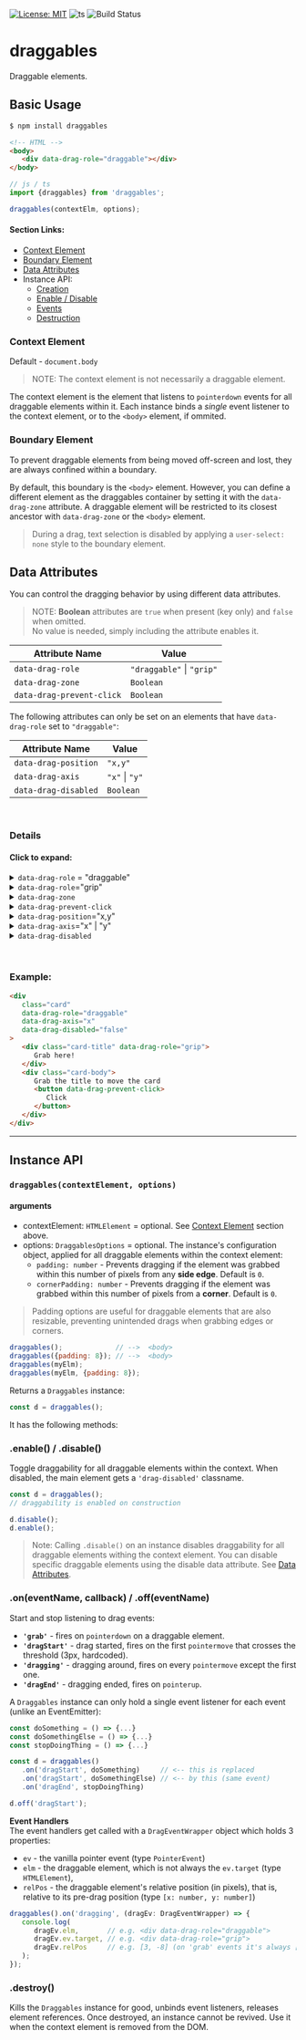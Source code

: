 [![License: MIT](https://img.shields.io/badge/License-MIT-blue.svg)](https://opensource.org/licenses/MIT)
![ts](https://badgen.net/badge/Built%20With/TypeScript/blue)
![Build Status](https://github.com/taitulism/draggables/actions/workflows/ci.yml/badge.svg)

draggables
==========
Draggable elements.

## Basic Usage

```sh
$ npm install draggables
```

```html
<!-- HTML -->
<body>
   <div data-drag-role="draggable"></div>
</body>
```

```js
// js / ts
import {draggables} from 'draggables';

draggables(contextElm, options);
```

#### Section Links:
* [Context Element](#context-element)
* [Boundary Element](#boundary-element)
* [Data Attributes](#data-attributes)
* Instance API:
	* [Creation](#draggablescontextelement-options)
	* [Enable / Disable](#enable--disable)
	* [Events](#oneventname-callback--offeventname)
	* [Destruction](#destroy)


### Context Element
Default - `document.body`

>NOTE: The context element is not necessarily a draggable element.

The context element is the element that listens to `pointerdown` events for all draggable elements within it.
Each instance binds a *single* event listener to the context element, or to the `<body>` element, if ommited.


### Boundary Element
To prevent draggable elements from being moved off-screen and lost, they are always confined within a boundary.

By default, this boundary is the `<body>` element. However, you can define a different element as the draggables container by setting it with the `data-drag-zone` attribute. A draggable element will be restricted to its closest ancestor with `data-drag-zone` or the `<body>` element.

> During a drag, text selection is disabled by applying a `user-select: none` style to the boundary element.


## Data Attributes
You can control the dragging behavior by using different data attributes.

> NOTE: **Boolean** attributes are `true` when present (key only) and `false` when omitted.  
No value is needed, simply including the attribute enables it.

| Attribute Name            | Value                     | 
|---------------------------|---------------------------|
| `data-drag-role`          | `"draggable"` \| `"grip"` |
| `data-drag-zone`          | `Boolean`                 |
| `data-drag-prevent-click` | `Boolean`                 |

The following attributes can only be set on an elements that have `data-drag-role` set to `"draggable"`:

| Attribute Name            | Value                     | 
|---------------------------|---------------------------|
| `data-drag-position`      | `"x,y"`                   |
| `data-drag-axis`          | `"x"` \| `"y"`            |
| `data-drag-disabled`      | `Boolean`                 |

&nbsp;

### Details
#### Click to expand:

<!-- data-drag-role -->
<details>
   <summary><code>data-drag-role</code> = "draggable"</summary><br />
   Makes an element draggable.
   
   <br />
   Can be used together with:

   * `data-drag-position`
   * `data-drag-axis`
   * `data-drag-disabled`

----------
</details>


<!-- data-drag-role -->
<details>
   <summary><code>data-drag-role</code>="grip"</summary><br />
   Set this attribute on an element to make it the handle/grip of its closest draggable element. When used, draggable elements can only be dragged when grabbed by their grip. A grip must be a descendant of a draggable element (throws an error when it's not).

----------
</details>


<!-- data-drag-zone -->
<details>
   <summary><code>data-drag-zone</code></summary><br />
   Set this attribute on the element you want to define as the boundary element of its descendant draggable elements
   (see <a href="#boundary-element">Boundary Element</a>).

----------
</details>



<!-- data-drag-prevent-click -->
<details>
   <summary><code>data-drag-prevent-click</code></summary><br />
   When dragging an element by one of its clickable elements (button, checkbox etc.) they dispatch a click event on drop. Set this attribute on clickable elements inside a draggable element to ignore that click.

----------
</details>


<!-- data-drag-position -->
<details>
   <summary><code>data-drag-position</code>="x,y"</summary><br />
   
   <strong>Must be used on an element with <code>data-drag-role="draggable"</code></strong>

   Elements are moved around using CSS `translate(x, y)` which offsets them relative to their natural position in the DOM (in pixels).
   When an element is dropped, its new [x, y] coordinates are stored in its `data-drag-position` attribute (e.g. `data-drag-position="30,-14"`), serving as the starting point for the next drag.

   **Initial Position**  
   To render an element at its last known position after it was previously dragged, you need to apply its saved position both as a `data-drag-position` attribute and as an inline `translate` style.
This ensures the element appears in the correct position before any interaction.

```js
<div
   data-drag-role="draggable"
   data-drag-position={`${x}, ${y}`}     // <---
   style:translate={`${x}px ${y}px`}     // svelte
   style={{translate: `${x}px ${y}px`}}  // react
>
...
   elm.style.translate = `${x}px ${y}px` // vanilla
```

----------
</details>


<!-- data-drag-axis -->
<details>
   <summary><code>data-drag-axis</code>="x" | "y"</summary><br />

   <strong>Must be used on an element with <code>data-drag-role="draggable"</code></strong>
   
   By default you can drag elements freely on both axes. You can Limit an element's movement to a single axis.

   * `"x"` - Limit dragging movment along the `x` axis.
   * `"y"` - Limit dragging movment along the `y` axis.

----------
</details>


<!-- data-drag-disabled -->
<details>
   <summary><code>data-drag-disabled</code></summary><br />

   <strong>Must be used on an element with <code>data-drag-role="draggable"</code></strong>

   Set this attribute when you need to toggle draggability of a draggable element.  
   This for toggling draggability of a single draggable element. If you want to disable all draggables in a context see [`.disable()`](#enable--disable) below.

----------
</details>

&nbsp;

### Example:
```html
<div
   class="card"
   data-drag-role="draggable"
   data-drag-axis="x"
   data-drag-disabled="false"
>
   <div class="card-title" data-drag-role="grip">
      Grab here!
   </div>
   <div class="card-body">
      Grab the title to move the card
      <button data-drag-prevent-click>
         Click
      </button>
   </div>
</div>
```
---------------------------------------------------------

## Instance API

### `draggables(contextElement, options)`
#### arguments
* contextElement: `HTMLElement` = optional. See [Context Element](#context-element) section above.
* options: `DraggablesOptions` = optional. The instance's configuration object, applied for all draggable elements within the context element:
	* `padding: number` - Prevents dragging if the element was grabbed within this number of pixels from any **side edge**. Default is `0`.
	* `cornerPadding: number` - Prevents dragging if the element was grabbed within this number of pixels from a **corner**. Default is `0`.

> Padding options are useful for draggable elements that are also resizable, preventing unintended drags when grabbing edges or corners.

```js
draggables();             // -->  <body>
draggables({padding: 8}); // -->  <body>
draggables(myElm);
draggables(myElm, {padding: 8});
```


Returns a `Draggables` instance:
```js
const d = draggables();
```

It has the following methods:

### **.enable() / .disable()**
Toggle draggability for all draggable elements within the context. When disabled, the main element gets a `'drag-disabled'` classname.

```js
const d = draggables();
// draggability is enabled on construction

d.disable();
d.enable();
```

>Note: Calling `.disable()` on an instance disables draggability for all draggable elements withing the context element. You can disable specific draggable elements using the disable data attribute. See [Data Attributes](#data-attributes).


### **.on(eventName, callback) / .off(eventName)**
Start and stop listening to drag events:
* **`'grab'`** - fires on `pointerdown` on a draggable element.
* **`'dragStart'`** - drag started, fires on the first `pointermove` that crosses the threshold (3px, hardcoded).
* **`'dragging'`** - dragging around, fires on every `pointermove` except the first one.
* **`'dragEnd'`** - dragging ended, fires on `pointerup`.

A `Draggables` instance can only hold a single event listener for each event (unlike an EventEmitter):

```js
const doSomething = () => {...}
const doSomethingElse = () => {...}
const stopDoingThing = () => {...}

const d = draggables()
   .on('dragStart', doSomething)     // <-- this is replaced
   .on('dragStart', doSomethingElse) // <-- by this (same event)
   .on('dragEnd', stopDoingThing)

d.off('dragStart');
```

**Event Handlers**  
The event handlers get called with a `DragEventWrapper` object which holds 3 properties:
* `ev` - the vanilla pointer event (type `PointerEvent`)
* `elm` - the draggable element, which is not always the `ev.target` (type `HTMLElement`), 
* `relPos` - the draggable element's relative position (in pixels), that is, relative to its pre-drag position (type `[x: number, y: number]`)

```js
draggables().on('dragging', (dragEv: DragEventWrapper) => {
   console.log(
      dragEv.elm,       // e.g. <div data-drag-role="draggable">
      dragEv.ev.target, // e.g. <div data-drag-role="grip">
      dragEv.relPos     // e.g. [3, -8] (on 'grab' events it's always [0,0])
   );
});
```


### **.destroy()**
Kills the `Draggables` instance for good, unbinds event listeners, releases element references. Once destroyed, an instance cannot be revived. Use it when the context element is removed from the DOM.
